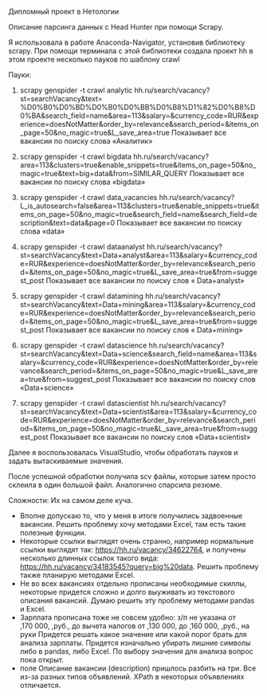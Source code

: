 Дипломный проект в Нетологии

Описание парсинга данных с Head Hunter при помощи Scrapy.

Я использовала в работе Anaconda-Navigator, установив библиотеку scrapy. При помощи  терминала с этой библиотеки создала проект hh в этом проекте несколько пауков по шаблону crawl


Пауки:

1. scrapy genspider -t crawl analytic hh.ru/search/vacancy?st=searchVacancy&text= %D0%B0%D0%BD%D0%B0%D0%BB%D0%B8%D1%82%D0%B8%D0%BA&search_field=name&area=113&salary=&currency_code=RUR&experience=doesNotMatter&order_by=relevance&search_period=&items_on_page=50&no_magic=true&L_save_area=true 
Показывает все вакансии по поиску слова «Аналитик»

2. scrapy genspider -t crawl bigdata hh.ru/search/vacancy?area=113&clusters=true&enable_snippets=true&items_on_page=50&no_magic=true&text=big+data&from=SIMILAR_QUERY
Показывает все вакансии по поиску слова «bigdata»

3. scrapy genspider -t crawl data_vacancies hh.ru/search/vacancy?L_is_autosearch=false&area=113&clusters=true&enable_snippets=true&items_on_page=50&no_magic=true&search_field=name&search_field=description&text=data&page=0
Показывает все вакансии по поиску слова «data»

4. scrapy genspider -t crawl dataanalyst  hh.ru/search/vacancy?st=searchVacancy&text=Data+analyst&area=113&salary=&currency_code=RUR&experience=doesNotMatter&order_by=relevance&search_period=&items_on_page=50&no_magic=true&L_save_area=true&from=suggest_post
Показывает все вакансии по поиску слов « Data+analyst»

5. scrapy genspider -t crawl datamining  hh.ru/search/vacancy?st=searchVacancy&text=Data+mining&area=113&salary=&currency_code=RUR&experience=doesNotMatter&order_by=relevance&search_period=&items_on_page=50&no_magic=true&L_save_area=true&from=suggest_post
Показывает все вакансии по поиску слов « Data+mining»

6. scrapy genspider -t crawl datascience hh.ru/search/vacancy?st=searchVacancy&text=Data+science&search_field=name&area=113&salary=&currency_code=RUR&experience=doesNotMatter&order_by=relevance&search_period=&items_on_page=50&no_magic=true&L_save_area=true&from=suggest_post
Показывает все вакансии по поиску слов «Data+science»

7. scrapy genspider -t crawl datascientist hh.ru/search/vacancy?st=searchVacancy&text=Data+scientist&area=113&salary=&currency_code=RUR&experience=doesNotMatter&order_by=relevance&search_period=&items_on_page=50&no_magic=true&L_save_area=true&from=suggest_post
Показывает все вакансии по поиску слов «Data+scientist»

Далее я воспользовалась VisualStudio, чтобы обработать пауков и задать вытаскиваемые значения.


После успешной обработки получила scv файлы, которые затем просто склеила в один большой файл. Аналогично спарсила резюме.

Сложности:
Их на самом деле куча. 
- Вполне допускаю то, что у меня в итоге получились задвоенные вакансии. Решить проблему хочу методами Excel, там есть такие полезные функции.
- Некоторые ссылки выглядят очень странно, например нормальные ссылки выглядят так: https://hh.ru/vacancy/34622764, и получены несколько длинных ссылок такого вида: https://hh.ru/vacancy/34183545?query=big%20data. Решить проблему также планирую методами Excel.
- Не во всех вакансиях отдельно прописаны необходимые скиллы, некоторые придется сложно и долго выуживать из текстового описания вакансий. Думаю решить эту проблему методами pandas и Excel.
- Зарплата прописана тоже не совсем удобно:
з/п не указана
от ,170 000, ,руб., до вычета налогов
от ,130 000, до ,160 000, ,руб., на руки
Придется решать какое значение или какой порог брать для анализа зарплаты. Придется изначально убирать лишние символы либо в pandas, либо Excel. По выбору значения для анализа вопрос пока открыт.
- поле Описание вакансии (description) пришлось разбить на три. Все из-за разных типов объявлений. XPath в некоторых объявлениях отличается.
